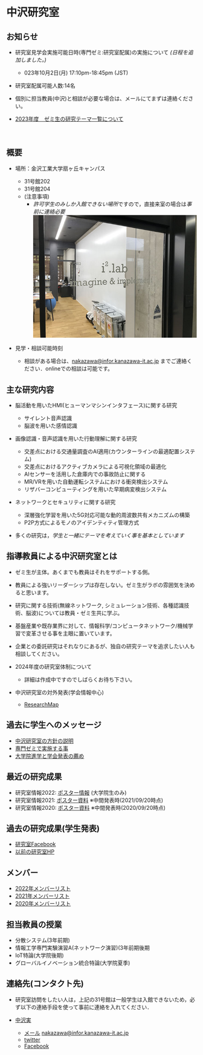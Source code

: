 # 中沢研究室

## お知らせ
<!-- - [2021年度の4年生の発表テーマ一覧について](2021thesis_B.md) -->
- 研究室見学会実施可能日時(専門ゼミ:研究室配属)の実施について *(日程を追加しました。)*
  - 023年10月2日(月) 17:10pm-18:45pm (JST)
- 研究室配属可能人数:14名
- 個別に担当教員(中沢)と相談が必要な場合は、メールにてまずは連絡ください。

- [2023年度　ゼミ生の研究テーマ一覧について](2023thesis_all.md)



<!--
## 指導教員による中沢研究室とは
- 自由奔放な発想から、魔法使いのように、未来性のあるプロダクツを創出する。企業/自治体との共同研究を行いつつも、独自の路線を常に持っている研究室。主たる内容はさまざまですが、基盤産業や既存業界を情報科学/コンピュータネットワーク/機械学習で変革させる事を主眼に置いています。
- 情報科学を中心とした教員に加えて、デザインシンキング・組み込みシステムの専門的な知識とスキルを有する教員や[RIT(ロチェスター工科大学)](https://www.rit.edu/)をはじめとする海外の大学とも共同して学生の指導を行っている事が特徴です。
-->

　
　
## 概要
- 場所：金沢工業大学扇ヶ丘キャンパス 
  - 31号館202
  - 31号館204
  - (注意事項)
     - *許可学生のみしか入館できない場所*ですので，直接来室の場合は*事前に連絡必要*
![31-202正面](./images/IMG_9896.JPG)

- 見学・相談可能時刻
  - 相談がある場合は、nakazawa@infor.kanazawa-it.ac.jp までご連絡ください．onlineでの相談は可能です。

## 主な研究内容
- 脳活動を用いたHMI(ヒューマンマシンインタフェース)に関する研究
  - サイレント音声認識
  - 脳波を用いた感情認識
- 画像認識・音声認識を用いた行動理解に関する研究
  - 交差点における交通量調査のAI適用(カウンターラインの最適配置システム)
  - 交差点におけるアクティブカメラによる可視化領域の最適化
  - AIセンサーを活用した倉庫内での事故防止に関する
  - MR/VRを用いた自動運転システムにおける衝突検出システム
  - リザバーコンピューティングを用いた早期病変検出システム
- ネットワークとセキュリティに関する研究
  - 深層強化学習を用いた5G対応可能な動的周波数共有メカニズムの構築
  - P2P方式によるモノのアイデンティティ管理方式

- 多くの研究は，*学生と一緒にテーマを考えていく事を基本としています*

## 指導教員による中沢研究室とは
- ゼミ生が主体。あくまでも教員はそれをサポートする側。
- 教員による強いリーダーシップは存在しない。ゼミ生がラボの雰囲気を決めると思います。
- 研究に関する技術(無線ネットワーク, シミュレーション技術、各種認識技術、脳波)については教員・ゼミ生共に学ぶ。
- 基盤産業や既存業界に対して、情報科学/コンピュータネットワーク/機械学習で変革させる事を主眼に置いています。
- 企業との委託研究はそれなりにあるが、独自の研究テーマを追求したい人も相談してください。

- 2024年度の研究室体制について
  - 詳細は作成中ですのでしばらくお待ち下さい。

- 中沢研究室の対外発表(学会情報中心)
  - [ResearchMap](https://researchmap.jp/read0051201)

## 過去に学生へのメッセージ

- [中沢研究室の方針の説明](message.md)
- [専門ゼミで実施する事](zeminar.md)
- [大学院進学と学会発表の薦め](graduateschool.md)

## 最近の研究成果
- 研究室情報2022: [ポスター情報](2022thesis_all.md) (大学院生のみ)
- 研究室情報2021: [ポスター資料](midterm2021.md) ※中間発表時(2021/09/20時点)
- 研究室情報2020: [ポスター資料](midterm.md) ※中間発表時(2020/09/20時点)


## 過去の研究成果(学生発表)
- [研究室Facebook](https://www.facebook.com/nakalab/)
- [以前の研究室HP](https://www.kitnet.org/laboratory/)

## メンバー
- [2022年メンバーリスト](member2022.md)
- [2021年メンバーリスト](member2021.md)
- [2020年メンバーリスト](member2020.md)


## 担当教員の授業

- 分散システム(3年前期)
- 情報工学専門実験演習A(ネットワーク演習)(3年前期後期
- IoT特論(大学院後期)
- グローバルイノベーション統合特論(大学院夏季)

## 連絡先(コンタクト先)

- 研究室訪問をしたい人は，上記の31号館は一般学生は入館できないため，必ず以下の連絡手段を使って事前に連絡を入れてください．

- [中沢実](https://researchmap.jp/read0051201)
  - [メール](mailto:nakazawa@infor.kanazawa-it.ac.jp) nakazawa@infor.kanazawa-it.ac.jp
  - [twitter](https://twitter.com/nakazawa)
  - [Facebook](https://www.facebook.com/minoru.nakazawa.kit)
  